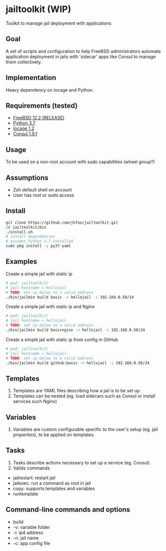 # jailtoolkit (WIP)
Toolkit to manage jail deployment with applications

## Goal
A set of scripts and configuration to help FreeBSD administrators automate application deployment in jails with 'sidecar' apps like Consul to manage them collectively.

## Implementation
Heavy dependency on iocage and Python.

## Requirements (tested)
- [FreeBSD 12.2 (RELEASE)](https://www.freebsd.org/where.html)
- [Python 3.7](https://docs.python.org/3.7/)
- [Iocage 1.2](https://github.com/iocage/iocage)
- [Consul 1.9.1](https://www.consul.io/)

## Usage
To be used on a non-root account with sudo capabilities (wheel group?)

## Assumptions
- Zsh default shell on account
- User has root or sudo access

## Install
~~~sh
git clone https://github.com/jhfoo/jailtoolkit.git
cd jailtoolkit/bin
./install.sh
# install dependencies
# assumes Python 3.7 installed
sudo pkg install -y py37-yaml
~~~

## Examples
Create a simple jail with static ip
~~~ sh
# pwd: jailtoolkit/
# jail hostname = hellojail
# TODO: set ip below to a valid address
./bin/jailmin build basic -n hellojail -i 192.168.0.58/24
~~~

Create a simple jail with static ip and Nginx
~~~ sh
# pwd: jailtoolkit/
# jail hostname = hellojail
# TODO: set ip below to a valid address
./bin/jailmin build basicnginx -n hellojail -i 192.168.0.58/24
~~~

Create a simple jail with static ip from config in GitHub
~~~ sh
# pwd: jailtoolkit/
# jail hostname = hellojail
# TODO: set ip below to a valid address
./bin/jailmin build github:basic -n hellojail -i 192.168.0.58/24
~~~

## Templates
1. Templates are YAML files describing how a jail is to be set up
2. Templates can be nested (eg. load sidecars such as Consul or install services such Nginx) 

## Variables
1. Variables are custom configurable specific to the user's setup (eg. jail properties), to be applied on templates.

## Tasks
1. Tasks describe actions necessary to set up a service (eg. Consul).
2. Valids commands
 - jailrestart: restart jail
 - jailexec: run a command as root in jail
 - copy: supports templates and variables
 - runtemplate

## Command-line commands and options
- build
- -v: variable folder
- -i: ip4 address
- -n: jail name
- -c: app config file